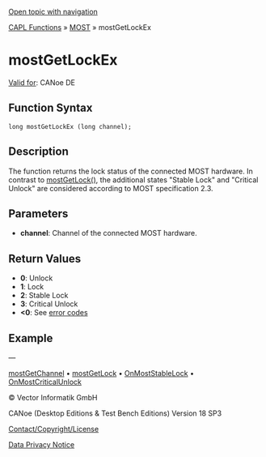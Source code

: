 [Open topic with navigation](../../../../../CANoeDEFamily.htm#Topics/CAPLFunctions/MOST/Functions/CAPLfunctionMOSTGetLockEx.md)

[CAPL Functions](../../CAPLfunctions.md) » [MOST](../CAPLfunctionsMOSTOverview.md) » mostGetLockEx

# mostGetLockEx

[Valid for](../../../Shared/FeatureAvailability.md): CANoe DE

## Function Syntax

```plaintext
long mostGetLockEx (long channel);
```

## Description

The function returns the lock status of the connected MOST hardware. In contrast to [mostGetLock()](CAPLfunctionMOSTGetLock.md), the additional states "Stable Lock" and "Critical Unlock" are considered according to MOST specification 2.3.

## Parameters

- **channel**: Channel of the connected MOST hardware.

## Return Values

- **0**: Unlock
- **1**: Lock
- **2**: Stable Lock
- **3**: Critical Unlock
- **<0**: See [error codes](../CAPLfunctionsMOSTErrorCodes.md)

## Example

—

[mostGetChannel](CAPLfunctionMOSTGetChannel.md) • [mostGetLock](CAPLfunctionMOSTGetLock.md) • [OnMostStableLock](../EventProcedures/CAPLfunctionOnMOSTStableLock.md) • [OnMostCriticalUnlock](../EventProcedures/CAPLfunctionOnMOSTCriticalUnlock.md)

© Vector Informatik GmbH

CANoe (Desktop Editions & Test Bench Editions) Version 18 SP3

[Contact/Copyright/License](../../../Shared/ContactCopyrightLicense.md)

[Data Privacy Notice](https://www.vector.com/int/en/company/get-info/privacy-policy/)